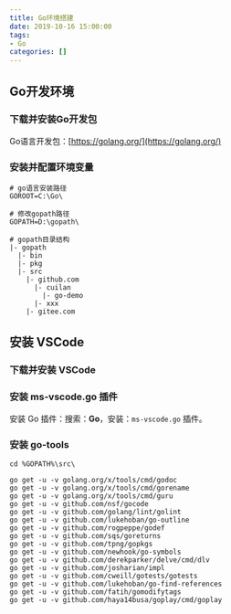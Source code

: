 ```yaml
---
title: Go环境搭建
date: 2019-10-16 15:00:00
tags:
- Go
categories: []
---
```


## Go开发环境

### 下载并安装Go开发包

Go语言开发包：[https://golang.org/](https://golang.org/)

<!-- more -->

### 安装并配置环境变量

```
# go语言安装路径
GOROOT=C:\Go\

# 修改gopath路径
GOPATH=D:\gopath\

# gopath目录结构
|- gopath
  |- bin
  |- pkg
  |- src
    |- github.com
      |- cuilan
        |- go-demo
      |- xxx
    |- gitee.com
```

## 安装 VSCode

### 下载并安装 VSCode

### 安装 ms-vscode.go 插件

安装 Go 插件：搜索：**Go**，安装：`ms-vscode.go` 插件。

### 安装 go-tools

```
cd %GOPATH%\src\

go get -u -v golang.org/x/tools/cmd/godoc
go get -u -v golang.org/x/tools/cmd/gorename
go get -u -v golang.org/x/tools/cmd/guru
go get -u -v github.com/nsf/gocode
go get -u -v github.com/golang/lint/golint
go get -u -v github.com/lukehoban/go-outline
go get -u -v github.com/rogpeppe/godef
go get -u -v github.com/sqs/goreturns
go get -u -v github.com/tpng/gopkgs
go get -u -v github.com/newhook/go-symbols
go get -u -v github.com/derekparker/delve/cmd/dlv
go get -u -v github.com/josharian/impl
go get -u -v github.com/cweill/gotests/gotests
go get -u -v github.com/lukehoban/go-find-references
go get -u -v github.com/fatih/gomodifytags
go get -u -v github.com/haya14busa/goplay/cmd/goplay

```



